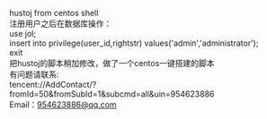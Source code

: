 hustoj from centos shell</br>
注册用户之后在数据库操作：</br>
use jol;</br>
insert into privilege(user_id,rightstr) values('admin','administrator');</br>
exit</br>
把hustoj的脚本稍加修改，做了一个centos一键搭建的脚本</br>
有问题请联系:</br>
tencent://AddContact/?fromId=50&fromSubId=1&subcmd=all&uin=954623886</br>
Email：954623886@qq.com</br>
